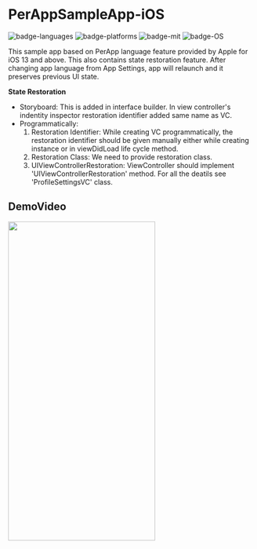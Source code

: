 # PerAppSampleApp-iOS

![badge-languages] ![badge-platforms] ![badge-mit] ![badge-OS]

This sample app based on PerApp language feature provided by Apple for iOS 13 and above. This also contains state restoration feature.
After changing app language from App Settings, app will relaunch and it preserves previous UI state. 

**State Restoration**
- Storyboard: This is added in interface builder. In view controller's indentity inspector restoration identifier added same name as VC. 
- Programmatically: 
    1. Restoration Identifier: While creating VC programmatically, the restoration identifier should be given manually either while creating instance or in viewDidLoad life cycle method. 
    2. Restoration Class: We need to provide restoration class.
    3. UIViewControllerRestoration: ViewController should implement 'UIViewControllerRestoration' method.
    For all the deatils see 'ProfileSettingsVC' class.


## DemoVideo

<img src="https://github.com/RPiyush/PerAppSampleApp-iOS/assets/5211430/70ac974c-35ab-4475-a09f-67ad4c0f0706" width="300" height="650">


[badge-platforms]: https://img.shields.io/badge/platforms-iOS-lightgrey.svg
[badge-languages]: https://img.shields.io/badge/language-Swift-orange
[badge-mit]: https://img.shields.io/badge/license-MIT-blue.svg
[badge-OS]: https://img.shields.io/badge/os-iOS%2013%20%26%20above-yellowgreen

